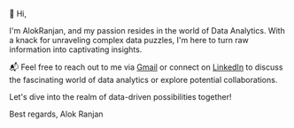


👋 Hi,

I'm AlokRanjan, and my passion resides in the world of Data Analytics. With a knack for unraveling complex data puzzles, I'm here to turn raw information into captivating insights.

📬 Feel free to reach out to me via [Gmail](mailto:ranjanalok1in@gmail.com) or connect on [LinkedIn](https://www.linkedin.com/in/alokranjan-in/) to discuss the fascinating world of data analytics or explore potential collaborations.

Let's dive into the realm of data-driven possibilities together!

Best regards,
Alok Ranjan

<!---
AlokRanjanIN/AlokRanjanIN is a ✨ special ✨ repository because its `README.md` (this file) appears on your GitHub profile.
You can click the Preview link to take a look at your changes.
--->
